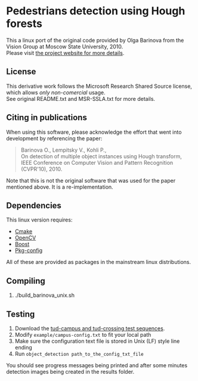 Pedestrians detection using Hough forests
==========================================

This a linux port of the original code provided by Olga Barinova from the Vision Group at Moscow State University, 2010.  
Please visit [the project website for more details](http://graphics.cs.msu.ru/en/science/research/machinelearning/hough).

License
-------

This derivative work follows the Microsoft Research Shared Source license, which allows _only non-comercial_ usage.  
See original README.txt and MSR-SSLA.txt for more details. 

Citing in publications
----------------------

When using this software, please acknowledge the effort that 
went into development by referencing the paper:

> Barinova O., Lempitsky V., Kohli P.,  
> On detection of multiple object instances using Hough transform,  
> IEEE Conference on Computer Vision and Pattern Recognition (CVPR'10), 2010.

Note that this is not the original software that was used for the paper mentioned above. 
It is a re-implementation. 

Dependencies
------------

This linux version requires:

- [Cmake](http://www.cmake.org)
- [OpenCV](http://opencv.willowgarage.com)
- [Boost](http://www.boost.org)
- [Pkg-config](http://pkg-config.freedesktop.org)

All of these are provided as packages in the mainstream linux distributions.

Compiling
---------

1. ./build_barinova_unix.sh

Testing
-------

1. Download the [tud-campus and tud-crossing test sequences](http://www.mis.tu-darmstadt.de/node/382#name:cvpr08_data).
2. Modify `example/campus-config.txt` to fit your local path
3. Make sure the configuration text file is stored in Unix (LF) style line ending
4. Run `object_detection path_to_the_config_txt_file`

You should see progress messages being printed and after some minutes detection images being created in the results folder.

